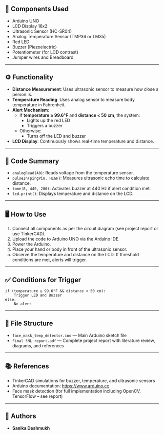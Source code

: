 ## 🔧 Components Used

- Arduino UNO
- LCD Display 16x2
- Ultrasonic Sensor (HC-SR04)
- Analog Temperature Sensor (TMP36 or LM35)
- Red LED
- Buzzer (Piezoelectric)
- Potentiometer (for LCD contrast)
- Jumper wires and Breadboard

---

## ⚙️ Functionality

- **Distance Measurement**: Uses ultrasonic sensor to measure how close a person is.
- **Temperature Reading**: Uses analog sensor to measure body temperature in Fahrenheit.
- **Alert Mechanism**:
  - If **temperature ≥ 99.6°F** and **distance < 50 cm**, the system:
    - Lights up the red LED
    - Triggers a buzzer
  - Otherwise:
    - Turns off the LED and buzzer
- **LCD Display**: Continuously shows real-time temperature and distance.

---

## 📑 Code Summary

- `analogRead(A0)`: Reads voltage from the temperature sensor.
- `pulseIn(pingPin, HIGH)`: Measures ultrasonic echo time to calculate distance.
- `tone(8, 440, 200)`: Activates buzzer at 440 Hz if alert condition met.
- `lcd.print()`: Displays temperature and distance on the LCD.

---

## 🖥️ How to Use

1. Connect all components as per the circuit diagram (see project report or use TinkerCAD).
2. Upload the code to Arduino UNO via the Arduino IDE.
3. Power the Arduino.
4. Place your hand or body in front of the ultrasonic sensor.
5. Observe the temperature and distance on the LCD. If threshold conditions are met, alerts will trigger.

---

## ✅ Conditions for Trigger

```
if (temperature ≥ 99.6°F && distance < 50 cm):
    Trigger LED and Buzzer
else:
    No alert
```

---

## 📂 File Structure

- `face_mask_temp_detector.ino` — Main Arduino sketch file
- `Final SNL report.pdf` — Complete project report with literature review, diagrams, and references

---

## 📚 References

- TinkerCAD simulations for buzzer, temperature, and ultrasonic sensors
- Arduino documentation: https://www.arduino.cc
- Face mask detection (for full implementation including OpenCV, TensorFlow – see report)

---

## 🙋 Authors

- **Sanika Deshmukh**
